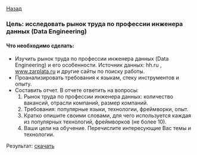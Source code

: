 [Назад](..//README.MD)

### Цель: исследовать рынок труда по профессии инженера данных (Data Engineering)

#### Что необходимо сделать:

* Изучить рынок труда по профессии инженера данных (Data Engineering) и его особенности. Источник данных: hh.ru , www.zarplata.ru и другие сайты по поиску работы.
* Проанализировать требования к языкам, стеку инструментов и опыту.
* Составить отчет. В отчете ответить на вопросы:
    1.  Рынок труда по профессии инженера данных: количество вакансий, отрасли компаний, размер компаний.
    1. Требования: популярные языки, технологии, фреймворки, опыт. 
    1. Кратко опишите своими словами, для чего используется каждая из популярных технологий, фреймворков (не более 10).
    1. Ваши цели на обучение. Перечислите интересующие Вас темы и технологии.

Результат: [скачать](/Практика.docx)
